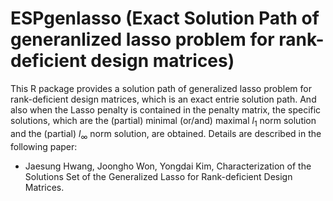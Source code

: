# ESPgenlasso (Exact Solution Path of generanlized lasso problem for rank-deficient design matrices)
This R package provides a solution path of generalized lasso problem for rank-deficient design matrices, which is an exact entrie solution path. And also when the Lasso penalty is contained in the penalty matrix, the specific solutions, which are the (partial) minimal (or/and) maximal $l_1$ norm solution and the (partial) $l_{\infty}$ norm solution, are obtained. Details are described in the following paper:
- Jaesung Hwang, Joongho Won, Yongdai Kim, Characterization of the Solutions Set of the Generalized Lasso for Rank-deficient Design Matrices.
